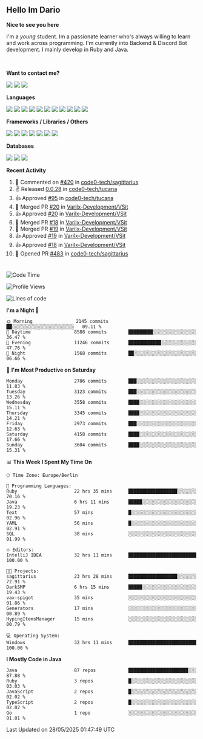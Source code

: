 <h2>Hello Im Dario</h2>

**Nice to see you here**

I'm a *young* student. Im a passionate learner who's always willing to learn and work across
programming. I'm currently into Backend & Discord Bot development. I mainly develop in Ruby and Java.

<br/>

**Want to contact me?**

<a href="https://github.com/knerio"><img src="https://img.shields.io/badge/-Github-blue?style=for-the-badge&logo=github&logoColor=white"/></a> <a href="https://discord.com/users/639416958923702292"><img src="https://img.shields.io/badge/-knerio-blue?style=for-the-badge&logo=discord&logoColor=white"/></a> <a href="https://twitch.tv/dopalos_"><img src="https://img.shields.io/badge/-twitch-blue?style=for-the-badge&logo=twitch&logoColor=white"/></a>

**Languages**

<img src="https://img.shields.io/badge/-Java-blue?style=for-the-badge&logo=java&logoColor=white"/> <img src="https://img.shields.io/badge/-Ruby-blue?style=for-the-badge&logo=Ruby&logoColor=white"/> <img src="https://img.shields.io/badge/-Git-blue?style=for-the-badge&logo=Git&logoColor=white"/> <img src="https://img.shields.io/badge/-HTML-blue?style=for-the-badge&logo=html5&logoColor=white"/> <img src="https://img.shields.io/badge/-CSS-blue?style=for-the-badge&logo=CSS3&logoColor=white"/> <img src="https://img.shields.io/badge/-Javascript-blue?style=for-the-badge&logo=javascript&logoColor=white"/> <img src="https://img.shields.io/badge/-Typescript-blue?style=for-the-badge&logo=TypeScript&logoColor=white"/> <img src="https://img.shields.io/badge/-Kotlin-blue?style=for-the-badge&logo=kotlin&logoColor=white"/> <img src="https://img.shields.io/badge/-SQL-blue?style=for-the-badge&logo=MYSQL&logoColor=white"/> <img src="https://img.shields.io/badge/-Markdown-blue?style=for-the-badge&logo=Markdown&logoColor=white"/> <img src="https://img.shields.io/badge/-JSON-blue?style=for-the-badge&logo=JSON&logoColor=white"/>
<br/>

 **Frameworks / Libraries / Others**

<img src="https://img.shields.io/badge/-Ruby_On_Rails-blue?style=for-the-badge&logo=ruby-on-rails&logoColor=white"/> <img src="https://img.shields.io/badge/-JDA-blue?style=for-the-badge&logo=JDA&logoColor=white"/> <img src="https://img.shields.io/badge/-Bootstrap-blue?style=for-the-badge&logo=Bootstrap&logoColor=white"/> <img src="https://img.shields.io/badge/-Node.JS-blue?style=for-the-badge&logo=node.js&logoColor=white"/> <img src="https://img.shields.io/badge/-React-blue?style=for-the-badge&logo=React&logoColor=white"/> <img src="https://img.shields.io/badge/-Express-blue?style=for-the-badge&logo=Express&logoColor=white"/> <img src="https://img.shields.io/badge/-Next.Js-blue?style=for-the-badge&logo=Next.Js&logoColor=white"/>

**Databases**

<img src="https://img.shields.io/badge/-MongoDB-blue?style=for-the-badge&logo=mongodb&logoColor=white"/> <img src="https://img.shields.io/badge/-MariaDB-blue?style=for-the-badge&logo=MariaDB&logoColor=white"/>
<img src="https://img.shields.io/badge/-PostgreSQL-blue?style=for-the-badge&logo=PostgreSQl&logoColor=white"/>

**Recent Activity**

<!--RECENT_ACTIVITY:start-->
1. 💬 Commented on [#420](https://github.com/code0-tech/sagittarius/issues/420#issuecomment-2915600361) in [code0-tech/sagittarius](https://github.com/code0-tech/sagittarius)<br>
2. ✌️ Released [0.0.28](https://github.com/code0-tech/tucana/releases/tag/0.0.28) in [code0-tech/tucana](https://github.com/code0-tech/tucana)<br>
3. 👍 Approved [#95](https://github.com/code0-tech/tucana/pull/95#pullrequestreview-2872559178) in [code0-tech/tucana](https://github.com/code0-tech/tucana)<br>
4. 🎉 Merged PR [#20](https://github.com/Varilx-Development/VSit/pull/20) in [Varilx-Development/VSit](https://github.com/Varilx-Development/VSit)<br>
5. 👍 Approved [#20](https://github.com/Varilx-Development/VSit/pull/20#pullrequestreview-2871170703) in [Varilx-Development/VSit](https://github.com/Varilx-Development/VSit)<br>
6. 🎉 Merged PR [#18](https://github.com/Varilx-Development/VSit/pull/18) in [Varilx-Development/VSit](https://github.com/Varilx-Development/VSit)<br>
7. 🎉 Merged PR [#19](https://github.com/Varilx-Development/VSit/pull/19) in [Varilx-Development/VSit](https://github.com/Varilx-Development/VSit)<br>
8. 👍 Approved [#19](https://github.com/Varilx-Development/VSit/pull/19#pullrequestreview-2871167875) in [Varilx-Development/VSit](https://github.com/Varilx-Development/VSit)<br>
9. 👍 Approved [#18](https://github.com/Varilx-Development/VSit/pull/18#pullrequestreview-2871167193) in [Varilx-Development/VSit](https://github.com/Varilx-Development/VSit)<br>
10. 💪 Opened PR [#483](https://github.com/code0-tech/sagittarius/pull/483) in [code0-tech/sagittarius](https://github.com/code0-tech/sagittarius)<br>
<!--RECENT_ACTIVITY:end-->
 
#

<!--START_SECTION:waka-->
![Code Time](http://img.shields.io/badge/Code%20Time-1%2C204%20hrs%2011%20mins-blue)

![Profile Views](http://img.shields.io/badge/Profile%20Views-0-blue)

![Lines of code](https://img.shields.io/badge/From%20Hello%20World%20I%27ve%20Written-2.5%20million%20lines%20of%20code-blue)

**I'm a Night 🦉** 

```text
🌞 Morning                2145 commits        ██░░░░░░░░░░░░░░░░░░░░░░░   09.11 % 
🌆 Daytime                8588 commits        █████████░░░░░░░░░░░░░░░░   36.47 % 
🌃 Evening                11246 commits       ████████████░░░░░░░░░░░░░   47.76 % 
🌙 Night                  1568 commits        ██░░░░░░░░░░░░░░░░░░░░░░░   06.66 % 
```
📅 **I'm Most Productive on Saturday** 

```text
Monday                   2786 commits        ███░░░░░░░░░░░░░░░░░░░░░░   11.83 % 
Tuesday                  3123 commits        ███░░░░░░░░░░░░░░░░░░░░░░   13.26 % 
Wednesday                3558 commits        ████░░░░░░░░░░░░░░░░░░░░░   15.11 % 
Thursday                 3345 commits        ████░░░░░░░░░░░░░░░░░░░░░   14.21 % 
Friday                   2973 commits        ███░░░░░░░░░░░░░░░░░░░░░░   12.63 % 
Saturday                 4158 commits        ████░░░░░░░░░░░░░░░░░░░░░   17.66 % 
Sunday                   3604 commits        ████░░░░░░░░░░░░░░░░░░░░░   15.31 % 
```


📊 **This Week I Spent My Time On** 

```text
🕑︎ Time Zone: Europe/Berlin

💬 Programming Languages: 
Ruby                     22 hrs 35 mins      ██████████████████░░░░░░░   70.16 % 
Java                     6 hrs 11 mins       █████░░░░░░░░░░░░░░░░░░░░   19.23 % 
Text                     57 mins             █░░░░░░░░░░░░░░░░░░░░░░░░   02.96 % 
YAML                     56 mins             █░░░░░░░░░░░░░░░░░░░░░░░░   02.91 % 
SQL                      38 mins             ░░░░░░░░░░░░░░░░░░░░░░░░░   01.99 % 

🔥 Editors: 
IntelliJ IDEA            32 hrs 11 mins      █████████████████████████   100.00 % 

🐱‍💻 Projects: 
sagittarius              23 hrs 28 mins      ██████████████████░░░░░░░   72.91 % 
DarkSMP                  6 hrs 15 mins       █████░░░░░░░░░░░░░░░░░░░░   19.43 % 
vax-spigot               35 mins             ░░░░░░░░░░░░░░░░░░░░░░░░░   01.86 % 
Generators               17 mins             ░░░░░░░░░░░░░░░░░░░░░░░░░   00.89 % 
HypingItemsManager       15 mins             ░░░░░░░░░░░░░░░░░░░░░░░░░   00.79 % 

💻 Operating System: 
Windows                  32 hrs 11 mins      █████████████████████████   100.00 % 
```

**I Mostly Code in Java** 

```text
Java                     87 repos            ██████████████████████░░░   87.88 % 
Ruby                     3 repos             █░░░░░░░░░░░░░░░░░░░░░░░░   03.03 % 
JavaScript               2 repos             █░░░░░░░░░░░░░░░░░░░░░░░░   02.02 % 
TypeScript               2 repos             █░░░░░░░░░░░░░░░░░░░░░░░░   02.02 % 
Go                       1 repo              ░░░░░░░░░░░░░░░░░░░░░░░░░   01.01 % 
```




 Last Updated on 28/05/2025 01:47:49 UTC
<!--END_SECTION:waka-->

